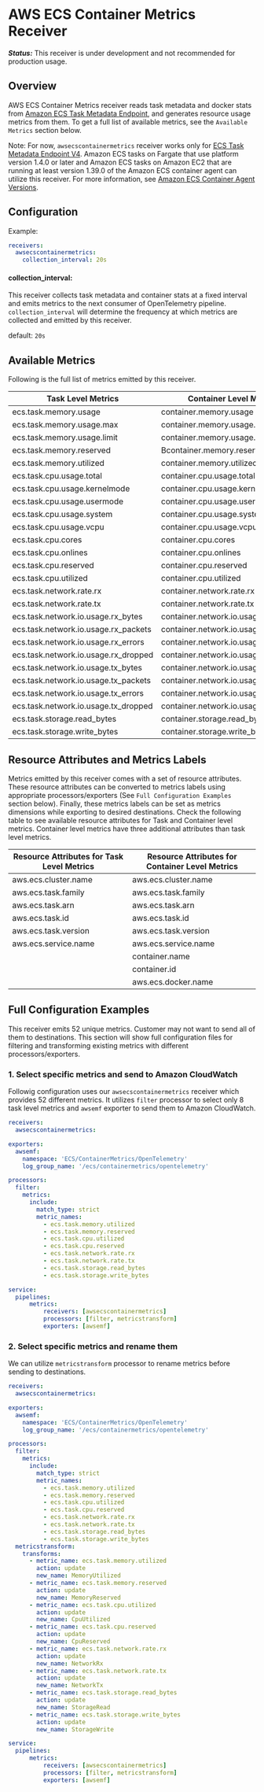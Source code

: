 # AWS ECS Container Metrics Receiver

***Status:***
This receiver is under development and not recommended for production usage.

## Overview

AWS ECS Container Metrics receiver reads task metadata and docker stats from [Amazon ECS Task Metadata Endpoint](https://docs.aws.amazon.com/AmazonECS/latest/developerguide/task-metadata-endpoint.html), and generates resource usage metrics from them. To get a full list of available metrics, see the `Available Metrics` section below.

Note: For now, `awsecscontainermetrics` receiver works only for [ECS Task Metadata Endpoint V4](https://docs.aws.amazon.com/AmazonECS/latest/developerguide/task-metadata-endpoint-v4.html). Amazon ECS tasks on Fargate that use platform version 1.4.0 or later and Amazon ECS tasks on Amazon EC2 that are running at least version 1.39.0 of the Amazon ECS container agent can utilize this receiver. For more information, see [Amazon ECS Container Agent Versions](https://docs.aws.amazon.com/AmazonECS/latest/developerguide/ecs-agent-versions.html).


## Configuration

Example:

```yaml
receivers:
  awsecscontainermetrics:
    collection_interval: 20s
```

#### collection_interval:

This receiver collects task metadata and container stats at a fixed interval and emits metrics to the next consumer of OpenTelemetry pipeline. `collection_interval` will determine the frequency at which metrics are collected and emitted by this receiver.

default: `20s`


## Available Metrics
Following is the full list of metrics emitted by this receiver.

Task Level Metrics | Container Level Metrics | Unit 
------------ | ------------- | --------------------
ecs.task.memory.usage | container.memory.usage | Bytes
ecs.task.memory.usage.max | container.memory.usage.max | Bytes
ecs.task.memory.usage.limit | container.memory.usage.limit | Bytes
ecs.task.memory.reserved | Bcontainer.memory.reserved | Megabytes
ecs.task.memory.utilized | container.memory.utilized | Megabytes
ecs.task.cpu.usage.total | container.cpu.usage.total | Nanoseconds
ecs.task.cpu.usage.kernelmode | container.cpu.usage.kernelmode | Nanoseconds
ecs.task.cpu.usage.usermode | container.cpu.usage.usermode | Nanoseconds
ecs.task.cpu.usage.system | container.cpu.usage.system | Nanoseconds
ecs.task.cpu.usage.vcpu | container.cpu.usage.vcpu | vCPU
ecs.task.cpu.cores | container.cpu.cores | Count
ecs.task.cpu.onlines | container.cpu.onlines | Count
ecs.task.cpu.reserved | container.cpu.reserved | vCPU
ecs.task.cpu.utilized | container.cpu.utilized | Percent
ecs.task.network.rate.rx	| container.network.rate.rx	| Bytes/Second
ecs.task.network.rate.tx	| container.network.rate.tx	| Bytes/Second
ecs.task.network.io.usage.rx_bytes	| container.network.io.usage.rx_bytes	| Bytes
ecs.task.network.io.usage.rx_packets	| container.network.io.usage.rx_packets	| Count
ecs.task.network.io.usage.rx_errors |	container.network.io.usage.rx_errors	| Count
ecs.task.network.io.usage.rx_dropped |	container.network.io.usage.rx_dropped	| Count
ecs.task.network.io.usage.tx_bytes | container.network.io.usage.tx_bytes	| Bytes
ecs.task.network.io.usage.tx_packets	| container.network.io.usage.tx_packets	| Count
ecs.task.network.io.usage.tx_errors	| container.network.io.usage.tx_errors	| Count
ecs.task.network.io.usage.tx_dropped	| container.network.io.usage.tx_dropped	| Count
ecs.task.storage.read_bytes | container.storage.read_bytes| Bytes
ecs.task.storage.write_bytes | container.storage.write_bytes | Bytes


## Resource Attributes and Metrics Labels
Metrics emitted by this receiver comes with a set of resource attributes. These resource attributes can be converted to metrics labels using appropriate processors/exporters (See `Full Configuration Examples` section below). Finally, these metrics labels can be set as metrics dimensions while exporting to desired destinations. Check the following table to see available resource attributes for Task and Container level metrics. Container level metrics have three additional attributes than task level metrics.

Resource Attributes for Task Level Metrics | Resource Attributes for Container Level Metrics
-------------------- | -----------------------------
aws.ecs.cluster.name | aws.ecs.cluster.name
aws.ecs.task.family  | aws.ecs.task.family
aws.ecs.task.arn     | aws.ecs.task.arn
aws.ecs.task.id      | aws.ecs.task.id
aws.ecs.task.version | aws.ecs.task.version
aws.ecs.service.name | aws.ecs.service.name
&nbsp; | container.name
&nbsp; | container.id
&nbsp; | aws.ecs.docker.name 

## Full Configuration Examples
This receiver emits 52 unique metrics. Customer may not want to send all of them to destinations. This section will show full configuration files for filtering and transforming existing metrics with different processors/exporters. 

### 1. Select specific metrics and send to Amazon CloudWatch
Followig configuration uses our `awsecscontainermetrics` receiver which provides 52 different metrics. It utilizes `filter` processor to select only 8 task level metrics and `awsemf` exporter to send them to Amazon CloudWatch. 

```yaml
receivers:
  awsecscontainermetrics:

exporters:
  awsemf:
    namespace: 'ECS/ContainerMetrics/OpenTelemetry'
    log_group_name: '/ecs/containermetrics/opentelemetry'

processors:
  filter:
    metrics:
      include:
        match_type: strict
        metric_names:
          - ecs.task.memory.utilized
          - ecs.task.memory.reserved
          - ecs.task.cpu.utilized
          - ecs.task.cpu.reserved
          - ecs.task.network.rate.rx
          - ecs.task.network.rate.tx
          - ecs.task.storage.read_bytes
          - ecs.task.storage.write_bytes

service:
  pipelines:
      metrics:
          receivers: [awsecscontainermetrics]
          processors: [filter, metricstransform]
          exporters: [awsemf]
```


### 2. Select specific metrics and rename them

We can utilize `metricstransform` processor to rename metrics before sending to destinations.

```yaml
receivers:
  awsecscontainermetrics:

exporters:
  awsemf:
    namespace: 'ECS/ContainerMetrics/OpenTelemetry'
    log_group_name: '/ecs/containermetrics/opentelemetry'

processors:
  filter:
    metrics:
      include:
        match_type: strict
        metric_names:
          - ecs.task.memory.utilized
          - ecs.task.memory.reserved
          - ecs.task.cpu.utilized
          - ecs.task.cpu.reserved
          - ecs.task.network.rate.rx
          - ecs.task.network.rate.tx
          - ecs.task.storage.read_bytes
          - ecs.task.storage.write_bytes
  metricstransform:
    transforms:
      - metric_name: ecs.task.memory.utilized
        action: update
        new_name: MemoryUtilized
      - metric_name: ecs.task.memory.reserved
        action: update
        new_name: MemoryReserved
      - metric_name: ecs.task.cpu.utilized
        action: update
        new_name: CpuUtilized
      - metric_name: ecs.task.cpu.reserved
        action: update
        new_name: CpuReserved
      - metric_name: ecs.task.network.rate.rx
        action: update
        new_name: NetworkRx
      - metric_name: ecs.task.network.rate.tx
        action: update
        new_name: NetworkTx
      - metric_name: ecs.task.storage.read_bytes
        action: update
        new_name: StorageRead
      - metric_name: ecs.task.storage.write_bytes
        action: update
        new_name: StorageWrite

service:
  pipelines:
      metrics:
          receivers: [awsecscontainermetrics]
          processors: [filter, metricstransform]
          exporters: [awsemf]
```